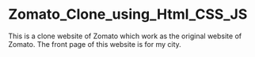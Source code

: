 # Zomato_Clone_using_Html_CSS_JS
This is a clone website of Zomato which work as the original website of Zomato. The front page of this website is for my city.
